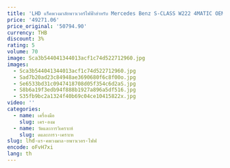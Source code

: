 ```yaml
---
title: 'LHD แร็คพวงมาลัยพาวเวอร์ไฟฟ้าสําหรับ Mercedes Benz S-CLASS W222 4MATIC OEM: A 2224606400   ก 2224605501   ก 2224605201   ก 2224607300'
price: '49271.06'
price_original: '50794.90'
currency: THB
discount: 3%
rating: 5
volume: 70
image: Sca3b544041344013acf1c74d522712960.jpg
images:
  - Sca3b544041344013acf1c74d522712960.jpg
  - Sad7b20ad23c84948ae3690680f6c8f00o.jpg
  - Se6533bd31c0947418708d05f354c6d2aS.jpg
  - S8b6a19f3edb94f888b1927a896a5df516.jpg
  - S35fb9bc2a1324f40b69c04ce10415822x.jpg
video: ''
categories:
  - name: เครื่องมือ
    slug: เคร-องม
  - name: วัดและการวิเคราะห์
    slug: ดและการว-เคราะห
slug: lhd-แร-คพวงมาล-ยพาวเวอร-ไฟฟ
encode: oFvH7xi
lang: th
---
```

  